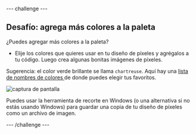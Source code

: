 \--- challenge \---

## Desafío: agrega más colores a la paleta

¿Puedes agregar más colores a la paleta?

+ Elije los colores que quieres usar en tu diseño de píxeles y agrégalos a tu código. Luego crea algunas bonitas imágenes de píxeles.

Sugerencia: el color verde brillante se llama ` chartreuse `. Aquí hay una [ lista de nombres de colores ](https://www.w3schools.com/colors/colors_names.asp) de donde puedes elegir tus favoritos.

![captura de pantalla](images/pixel-art-final.png)

Puedes usar la herramienta de recorte en Windows (o una alternativa si no estás usando Windows) para guardar una copia de tu diseño de píxeles como un archivo de imagen.

\--- /challenge \---